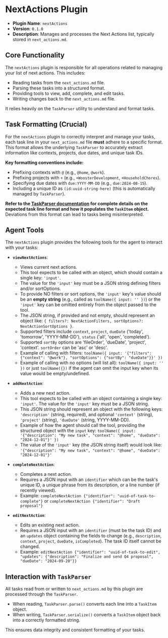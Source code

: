 # NextActions Plugin

*   **Plugin Name**: `nextActions`
*   **Version**: `0.1.0`
*   **Description**: Manages and processes the Next Actions list, typically stored in `next_actions.md`.

## Core Functionality

The `nextActions` plugin is responsible for all operations related to managing your list of next actions. This includes:
*   Reading tasks from the `next_actions.md` file.
*   Parsing these tasks into a structured format.
*   Providing tools to view, add, complete, and edit tasks.
*   Writing changes back to the `next_actions.md` file.

It relies heavily on the `TaskParser` utility to understand and format tasks.

## Task Formatting (Crucial)

For the `nextActions` plugin to correctly interpret and manage your tasks, each task line in your `next_actions.md` file **must** adhere to a specific format. This format allows the underlying `TaskParser` to accurately extract information like contexts, projects, due dates, and unique task IDs.

**Key formatting conventions include:**
*   Prefixing contexts with `@` (e.g., `@home`, `@work`).
*   Prefixing projects with `+` (e.g., `+WoosterDevelopment`, `+HouseholdChores`).
*   Specifying due dates with `due:YYYY-MM-DD` (e.g., `due:2024-08-15`).
*   Including a unique ID as `(id:uuid-string-here)` (this is automatically managed by `TaskParser`).

**Refer to the [TaskParser documentation](../../docs/taskParser.md) for complete details on the expected task line format and how it populates the `TaskItem` object.** Deviations from this format can lead to tasks being misinterpreted.

## Agent Tools

The `nextActions` plugin provides the following tools for the agent to interact with your tasks:

*   **`viewNextActions`**:
    *   Views current next actions.
    *   This tool expects to be called with an object, which should contain a single key: `'input'`.
    *   The value for the `'input'` key must be a JSON string defining filters and/or sortOptions.
    *   To provide NO filters or sort options, the `'input'` key's value should be an **empty string** (e.g., called as `toolName({ input: '' })`) or the `'input'` key can be omitted entirely from the object passed to the tool.
    *   The JSON string, if provided and not empty, should represent an object like: `{ filters?: NextActionFilters, sortOptions?: NextActionSortOptions }`.
    *   Supported filters include `context`, `project`, `dueDate` ('today', 'tomorrow', 'YYYY-MM-DD'), `status` ('all', 'open', 'completed').
    *   Supported `sortBy` options are 'fileOrder', 'dueDate', 'project', 'context'. `sortOrder` can be 'asc' or 'desc'.
    *   Example of calling with filters: `toolName({ input: '{"filters": {"context": "@work"}, "sortOptions": {"sortBy": "dueDate"}}' })`
    *   Example of calling with no options (will list all): `toolName({ input: '' })` or just `toolName({})` if the agent can omit the input key when its value would be empty/undefined.

*   **`addNextAction`**:
    *   Adds a new next action.
    *   This tool expects to be called with an object containing a single key: `'input'`. The value for the `'input'` key must be a JSON string.
    *   This JSON string should represent an object with the following keys: `'description'` (string, required), and optional `'context'` (string), `'project'` (string), `'dueDate'` (string, YYYY-MM-DD).
    *   Example of how the agent should call the tool, providing the structured object with the `input` key: `toolName({ input: '{"description": "My new task", "context": "@home", "dueDate": "2024-12-01"}' })`
    *   The value of the `'input'` key (the JSON string itself) would look like: `'{"description": "My new task", "context": "@home", "dueDate": "2024-12-01"}'`

*   **`completeNextAction`**:
    *   Completes a next action.
    *   Requires a JSON input with an `identifier` which can be the task's unique ID, a unique phrase from its description, or a line number (if recently viewed).
    *   Example: `completeNextAction {"identifier": "uuid-of-task-to-complete"}` or `completeNextAction {"identifier": "Draft proposal"}`

*   **`editNextAction`**:
    *   Edits an existing next action.
    *   Requires a JSON input with an `identifier` (must be the task ID) and an `updates` object containing the fields to change (e.g., `description`, `context`, `project`, `dueDate`, `isCompleted`). The task ID itself cannot be changed.
    *   Example: `editNextAction {"identifier": "uuid-of-task-to-edit", "updates": {"description": "Finalize and send Q4 proposal", "dueDate": "2024-09-20"}}`

## Interaction with `TaskParser`

All tasks read from or written to `next_actions.md` by this plugin are processed through the `TaskParser`.
*   When reading, `TaskParser.parse()` converts each line into a `TaskItem` object.
*   When writing, `TaskParser.serialize()` converts a `TaskItem` object back into a correctly formatted string.

This ensures data integrity and consistent formatting of your tasks. 